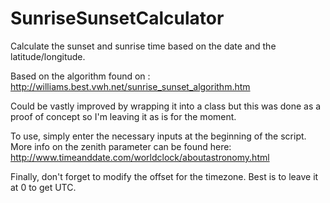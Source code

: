 SunriseSunsetCalculator
=======================
Calculate the sunset and sunrise time based on the date and the latitude/longitude.

Based on the algorithm found on : 
http://williams.best.vwh.net/sunrise_sunset_algorithm.htm

Could be vastly improved by wrapping it into a class but this was done as a proof of concept so I'm leaving it as is for the moment.

To use, simply enter the necessary inputs at the beginning of the script. More info on the zenith parameter can be found here: 
http://www.timeanddate.com/worldclock/aboutastronomy.html

Finally, don't forget to modify the offset for the timezone. Best is to leave it at 0 to get UTC.

